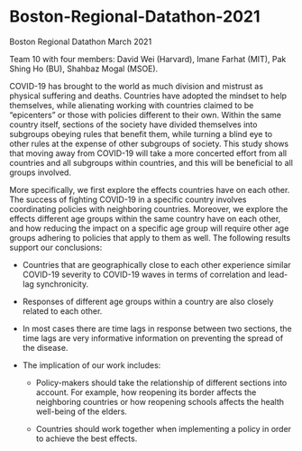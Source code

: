 # Boston-Regional-Datathon-2021
Boston Regional Datathon March 2021

Team 10 with four members: David Wei (Harvard), Imane Farhat (MIT), Pak Shing Ho (BU), Shahbaz Mogal (MSOE).

COVID-19 has brought to the world as much division and mistrust as physical suffering and deaths. Countries have adopted the mindset to help themselves, while alienating working with countries claimed to be “epicenters” or those with policies different to their own. Within the same country itself, sections of the society have divided themselves into subgroups obeying rules that benefit them, while turning a blind eye to other rules at the expense of other subgroups of society. This study shows that moving away from COVID-19 will take a more concerted effort from all countries and all subgroups within countries, and this will be beneficial to all groups involved.

More specifically, we first explore the effects countries have on each other. The success of fighting COVID-19 in a specific country involves coordinating policies with neighboring countries. Moreover, we explore the effects different age groups within the same country have on each other, and how reducing the impact on a specific age group will require other age groups adhering to policies that apply to them as well. The following results support our conclusions:

- Countries that are geographically close to each other experience similar COVID-19 severity to COVID-19 waves in terms of correlation and lead-lag synchronicity.

- Responses of different age groups within a country are also closely related to each other.

- In most cases there are time lags in response between two sections, the time lags are very informative information on preventing the spread of the disease. 

- The implication of our work includes:

  - Policy-makers should take the relationship of different sections into account. For example, how reopening its border affects the neighboring countries or how reopening schools affects the health well-being of the elders. 
  
  - Countries should work together when implementing a policy in order to achieve the best effects.
